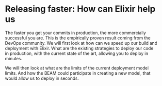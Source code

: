 # Releasing faster: How can Elixir help us

The faster you get your commits in production, the more commercially successful you are. This is the empirically proven result coming from the DevOps community.  We will first look at how can we speed up our build and deployment with Elixir. What are the existing strategies to deploy our code in production, with the current state of the art, allowing you to deploy in minutes.

We will then look at what are the limits of the current deployment model limits. And how the BEAM could participate in creating a new model, that would allow us to deploy in seconds.
